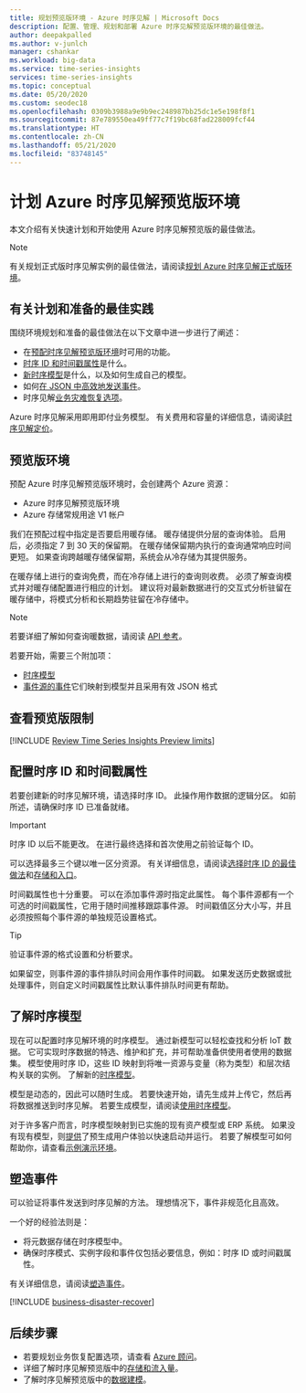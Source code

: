 ```yaml
---
title: 规划预览版环境 - Azure 时序见解 | Microsoft Docs
description: 配置、管理、规划和部署 Azure 时序见解预览版环境的最佳做法。
author: deepakpalled
ms.author: v-junlch
manager: cshankar
ms.workload: big-data
ms.service: time-series-insights
services: time-series-insights
ms.topic: conceptual
ms.date: 05/20/2020
ms.custom: seodec18
ms.openlocfilehash: 0309b3988a9e9b9ec248987bb25dc1e5e198f8f1
ms.sourcegitcommit: 87e789550ea49ff77c7f19bc68fad228009fcf44
ms.translationtype: HT
ms.contentlocale: zh-CN
ms.lasthandoff: 05/21/2020
ms.locfileid: "83748145"
---
```

# <a name="plan-your-azure-time-series-insights-preview-environment"></a>计划 Azure 时序见解预览版环境

本文介绍有关快速计划和开始使用 Azure 时序见解预览版的最佳做法。

> [!NOTE]
> 有关规划正式版时序见解实例的最佳做法，请阅读[规划 Azure 时序见解正式版环境](time-series-insights-environment-planning.md)。

## <a name="best-practices-for-planning-and-preparation"></a>有关计划和准备的最佳实践

围绕环境规划和准备的最佳做法在以下文章中进一步进行了阐述：

* 在[预配时序见解预览版环境](#the-preview-environment)时可用的功能。
* [时序 ID 和时间戳属性](#configure-time-series-ids-and-timestamp-properties)是什么。
* [新时序模型](#understand-the-time-series-model)是什么，以及如何生成自己的模型。
* 如何[在 JSON 中高效地发送事件](#shape-your-events)。
* 时序见解[业务灾难恢复选项](#business-disaster-recovery)。

Azure 时序见解采用即用即付业务模型。 有关费用和容量的详细信息，请阅读[时序见解定价](https://www.azure.cn/pricing/details/time-series-insights/)。

## <a name="the-preview-environment"></a>预览版环境

预配 Azure 时序见解预览版环境时，会创建两个 Azure 资源：

* Azure 时序见解预览版环境
* Azure 存储常规用途 V1 帐户

我们在预配过程中指定是否要启用暖存储。 暖存储提供分层的查询体验。 启用后，必须指定 7 到 30 天的保留期。 在暖存储保留期内执行的查询通常响应时间更短。 如果查询跨越暖存储保留期，系统会从冷存储为其提供服务。

在暖存储上进行的查询免费，而在冷存储上进行的查询则收费。 必须了解查询模式并对暖存储配置进行相应的计划。 建议将对最新数据进行的交互式分析驻留在暖存储中，将模式分析和长期趋势驻留在冷存储中。

> [!NOTE]
> 若要详细了解如何查询暖数据，请阅读 [API 参考](https://docs.microsoft.com/rest/api/time-series-insights/dataaccess(preview)/query/execute#uri-parameters)。

若要开始，需要三个附加项：

* [时序模型](./time-series-insights-update-tsm.md)
* [事件源的事件](./time-series-insights-send-events.md)它们映射到模型并且采用有效 JSON 格式

## <a name="review-preview-limits"></a>查看预览版限制

[!INCLUDE [Review Time Series Insights Preview limits](../../includes/time-series-insights-preview-limits.md)]

## <a name="configure-time-series-ids-and-timestamp-properties"></a>配置时序 ID 和时间戳属性

若要创建新的时序见解环境，请选择时序 ID。 此操作用作数据的逻辑分区。 如前所述，请确保时序 ID 已准备就绪。

> [!IMPORTANT]
> 时序 ID 以后不能更改。 在进行最终选择和首次使用之前验证每个 ID。

可以选择最多三个键以唯一区分资源。 有关详细信息，请阅读[选择时序 ID 的最佳做法](./time-series-insights-update-how-to-id.md)和[存储和入口](./time-series-insights-update-storage-ingress.md)。

时间戳属性也十分重要。 可以在添加事件源时指定此属性。 每个事件源都有一个可选的时间戳属性，它用于随时间推移跟踪事件源。 时间戳值区分大小写，并且必须按照每个事件源的单独规范设置格式。

> [!TIP]
> 验证事件源的格式设置和分析要求。

如果留空，则事件源的事件排队时间会用作事件时间戳。 如果发送历史数据或批处理事件，则自定义时间戳属性比默认事件排队时间更有帮助。

## <a name="understand-the-time-series-model"></a>了解时序模型

现在可以配置时序见解环境的时序模型。 通过新模型可以轻松查找和分析 IoT 数据。 它可实现时序数据的特选、维护和扩充，并可帮助准备供使用者使用的数据集。 模型使用时序 ID，这些 ID 映射到将唯一资源与变量（称为类型）和层次结构关联的实例。 了解新的[时序模型](./time-series-insights-update-tsm.md)。

模型是动态的，因此可以随时生成。 若要快速开始，请先生成并上传它，然后再将数据推送到时序见解。 若要生成模型，请阅读[使用时序模型](./time-series-insights-update-how-to-tsm.md)。

对于许多客户而言，时序模型映射到已实施的现有资产模型或 ERP 系统。 如果没有现有模型，则[提供](https://github.com/Microsoft/tsiclient)了预生成用户体验以快速启动并运行。 若要了解模型可如何帮助你，请查看[示例演示环境](https://insights.timeseries.azure.com/preview/demo)。

## <a name="shape-your-events"></a>塑造事件

可以验证将事件发送到时序见解的方法。 理想情况下，事件非规范化且高效。

一个好的经验法则是：

* 将元数据存储在时序模型中。
* 确保时序模式、实例字段和事件仅包括必要信息，例如：时序 ID 或时间戳属性。

有关详细信息，请阅读[塑造事件](./time-series-insights-send-events.md#supported-json-shapes)。

[!INCLUDE [business-disaster-recover](../../includes/time-series-insights-business-recovery.md)]

## <a name="next-steps"></a>后续步骤

- 若要规划业务恢复配置选项，请查看 [Azure 顾问](../advisor/advisor-overview.md)。
- 详细了解时序见解预览版中的[存储和流入量](./time-series-insights-update-storage-ingress.md)。
- 了解时序见解预览版中的[数据建模](./time-series-insights-update-tsm.md)。

